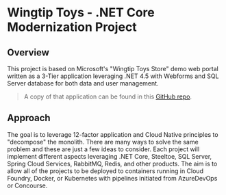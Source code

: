 # Wingtip Toys - .NET Core Modernization Project

## **Overview**
This project is based on Microsoft's "Wingtip Toys Store" demo web portal written as a 3-Tier application leveraging .NET 4.5 with Webforms and SQL Server database for both data and user management.  
> A copy of that application can be found  in this [GitHub repo]([https://github.com/corn-pivotal/WingtipToys](https://github.com/corn-pivotal/WingtipToys)).

## Approach
The goal is to leverage 12-factor application and Cloud Native principles to "decompose" the monolith. There are many ways to solve the same problem and these are just a few ideas to consider. Each project will implement different aspects leveraging .NET Core, Steeltoe, SQL Server, Spring Cloud Services, RabbitMQ, Redis, and other products. The aim is to allow all of the projects to be deployed to containers running in Cloud Foundry, Docker, or Kubernetes with pipelines initiated from AzureDevOps or Concourse.
